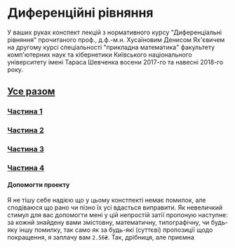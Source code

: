 # Диференційні рівняння

У ваших руках конспект лекцій з нормативного курсу "Диференціальні рівняння" прочитаного проф., д.ф.-м.н. Хусаїновим Денисом Ях'євичем на другому курсі спеціальності "прикладна математика" факультету комп'ютерних наук та кібернетики Київського національного університету імені Тараса Шевченка восени 2017-го та навесні 2018-го року.

## [Усе разом](https://github.com/Sky-Nik/differential-equations/blob/master/Differential%20Equations.pdf)

### [Частина 1](https://github.com/Sky-Nik/differential-equations/blob/master/Differential%20Equations%20Chapter%201.pdf)

### [Частина 2](https://github.com/Sky-Nik/differential-equations/blob/master/Differential%20Equations%20Chapter%202.pdf)

### [Частина 3](https://github.com/Sky-Nik/differential-equations/blob/master/Differential%20Equations%20Chapter%203.pdf)

### [Частина 4](https://github.com/Sky-Nik/differential-equations/blob/master/Differential%20Equations%20Chapter%204.pdf)

#### Допомогти проекту

Я не тішу себе надією що у цьому констпекті немає помилок, але сподіваюся що рано чи пізно їх усі вдасться виправити. Як невеличкий стимул для вас допомогти мені у цій непростій затії пропоную наступне: за кожнй знайдену вами змістовну, математичну, типографічну, чи будь-яку іншу помилку, так само як за будь-які (суттєві) пропозиції щодо покращення, я заплачу вам `2.56₴`. Так, дрібниця, але приємна
